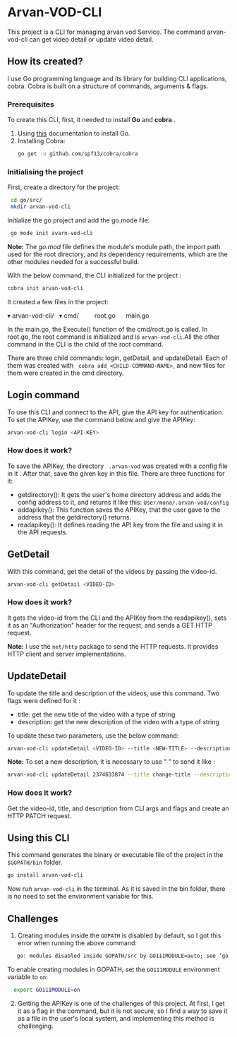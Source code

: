 # Arvan-VOD-CLI

This project is a CLI for managing arvan vod Service.
The command arvan-vod-cli can get video detail or update video detail.

## How its created?

I use Go programming language and its library for building CLI applications, cobra.
Cobra is built on a structure of commands, arguments & flags.

### Prerequisites
To create this CLI, first,  it needed to install **Go** and **cobra** .
1. Using [this](https://go.dev/dl/) documentation to install Go.
2. Installing Cobra:
   ```bash
   go get -u github.com/spf13/cobra/cobra
   ```

### Initialising the project
 First, create a directory for the project:
  ```bash
   cd go/src/
   mkdir arvan-vod-cli
   ```
  Initialize the go project and add the go.mode file:
  ```bash
   go mode init avarn-vod-cli
   ```
**Note:** The *go.mod* file defines the module's module path, the import path used for the root directory, and its dependency requirements, which are the other modules needed for a successful build.

With the below command, the CLI initialized for the project :

```bash
cobra init arvan-vod-cli
```

It created a few files in the project:

▾ arvan-vod-cli/
&nbsp; ▾ cmd/
&nbsp;&nbsp;&nbsp;&nbsp;&nbsp;&nbsp;&nbsp;&nbsp;root.go
&nbsp;&nbsp;&nbsp;&nbsp;&nbsp;main.go

In the main.go, the Execute() function of the cmd/root.go is called. In root.go, the root command is initialized and is  ```arvan-vod-cli```.All the other command in the CLI is the child of the root command.

There are three child commands: login, getDetail, and updateDetail.
Each of them was created with ``` cobra add <CHILD-COMMAND-NAME>```, and new files for them were created in the cmd directory.

## Login command

To use this CLI and connect to the API,  give the API key for authentication.
To set the APIKey,  use the command below and give the APIKey:
```bash
arvan-vod-cli login <API-KEY>
```

### How does it work?
To save the APIKey, the directory ``` .arvan-vod```  was created with a config file in it  . After that, save the given key in this file.
There are three functions for it:

- getdirectory(): It gets the user's home directory address and adds the config address to it, and returns it like this:
```User/mona/.arvan-vod/config```
- addapikey(): This function saves the APIKey, that the user gave to the address that the getdirectory() returns.
- readapikey(): It defines reading the API key from the file and using it in the API requests.

## GetDetail
With this command, get the detail of the videos by passing the video-id.
```bash
arvan-vod-cli getDetail <VIDEO-ID>
```
### How does it work?
 It gets the video-id from the CLI and the APIKey from the readapikey(), sets it as an "Authorization" header for the request, and sends a GET HTTP request.

**Note:** I use the ```net/http``` package to send the HTTP requests. It provides HTTP client and server implementations.


## UpdateDetail

To update the title and description of the videos, use this command.
Two flags were defined for it  :

- title: get the new title of the video with a type of string
- description: get the new description of the video with a type of string

To update these two parameters,  use the below command:

```bash
arvan-vod-cli updateDetail <VIDEO-ID> --title <NEW-TITLE> --description <NEW-DESCRIPTION>
```
**Note:** To set a new description, it is necessary to use " " to send it like :
```bash
arvan-vod-cli updateDetail 2374633874 --title change-title --description "it is to change a title"
```
 ### How does it work?
Get the video-id, title, and description from CLI args and flags and create an HTTP PATCH request.

## Using this CLI
This command generates the binary or executable file of the project in the ```$GOPATH/bin``` folder.
```bash
go install arvan-vod-cli
```
Now run `arvan-vod-cli`  in the terminal. As it is saved in the bin folder, there is no need to set the environment variable for this.

## Challenges

1. Creating modules inside the  `GOPATH` is disabled by default, so I got this error when running the above command:
```bash
   go: modules disabled inside GOPATH/src by GO111MODULE=auto; see ‘go help modules’
   ```
 To enable creating modules in GOPATH, set the `GO111MODULE` environment variable to `on`:
 ```bash
   export GO111MODULE=on
   ```

 2. Getting the APIKey is one of the challenges of this project. At first, I get it as a flag in the command, but it is not secure, so I find a way to save it as a file in the user's local system, and implementing this method is challenging.